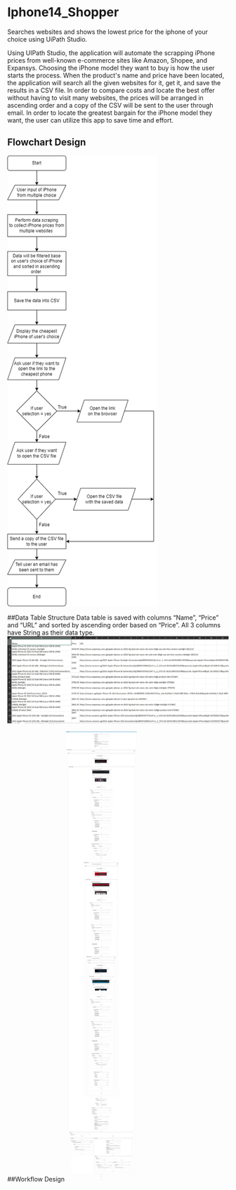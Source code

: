 # Iphone14_Shopper
 Searches websites and shows the lowest price for the iphone of your choice using UiPath Studio.

Using UIPath Studio, the application will automate the scrapping iPhone prices from well-known e-commerce sites like Amazon, Shopee, and Expansys. Choosing the iPhone model they want to buy is how the user starts the process. When the product's name and price have been located, the application will search all the given websites for it, get it, and save the results in a CSV file. In order to compare costs and locate the best offer without having to visit many websites, the prices will be arranged in ascending order and a copy of the CSV will be sent to the user through email. In order to locate the greatest bargain for the iPhone model they want, the user can utilize this app to save time and effort.

## Flowchart Design
![FlowChart Design of the Iphone14 shopper](https://github.com/LucidDreamsAlways/Iphone14_Shopper/blob/main/FlowChart.jpeg?raw=true)

##Data Table Structure
Data table is saved with columns “Name”, “Price” and “URL” and sorted by ascending order based on “Price”.
All 3 columns have String as their data type.
![Datable of the application](https://github.com/LucidDreamsAlways/Iphone14_Shopper/blob/main/DataTable.JPG?raw=true)

##Workflow Design
![WorkFlow Design of the Iphone14 shopper](https://github.com/LucidDreamsAlways/Iphone14_Shopper/blob/main/Workflow.jpg?raw=true)


